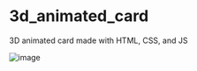 # 3d_animated_card
3D animated card made with HTML, CSS, and JS

![image](https://user-images.githubusercontent.com/58488737/110021557-82991d80-7cf0-11eb-9719-cd3b364ac215.png)
